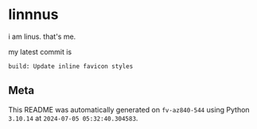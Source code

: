 # linnnus

i am linus. that's me.

my latest commit is

```
build: Update inline favicon styles
```

## Meta

This README was automatically generated on `fv-az840-544` using Python
`3.10.14` at `2024-07-05 05:32:40.304583`.
